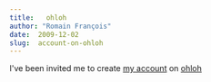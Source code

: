```yaml
---
title:   ohloh
author: "Romain François"
date:  2009-12-02
slug:  account-on-ohloh
---
```

<div class="post-content"><p>I've been invited me to create <a href="https://www.ohloh.net/accounts/romain_francois">my account</a> on <a href="https://www.ohloh.net/">ohloh</a></p></div>
